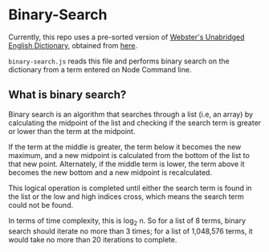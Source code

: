 # Binary-Search

Currently, this repo uses a pre-sorted version of [Webster's Unabridged English Dictionary](http://www.gutenberg.org/ebooks/29765), obtained from [here](https://github.com/adambom/dictionary).

`binary-search.js` reads this file and performs binary search on the dictionary from a term entered on Node Command line.

## What is binary search?

Binary search is an algorithm that searches through a list (i.e, an array) by calculating the midpoint of the list and checking if the search term is greater or lower than the term at the midpoint. 

If the term at the middle is greater, the term below it becomes the new maximum, and a new midpoint is calculated from the bottom of the list to that new point. Alternately, if the middle term is lower, the term above it becomes the new bottom and a new midpoint is recalculated. 

This logical operation is completed until either the search term is found in the list or the low and high indices cross, which means the search term could not be found.

In terms of time complexity, this is log<sub>2</sub> n. So for a list of 8 terms, binary search should iterate no more than 3 times; for a list of 1,048,576 terms, it would take no more than 20 iterations to complete.